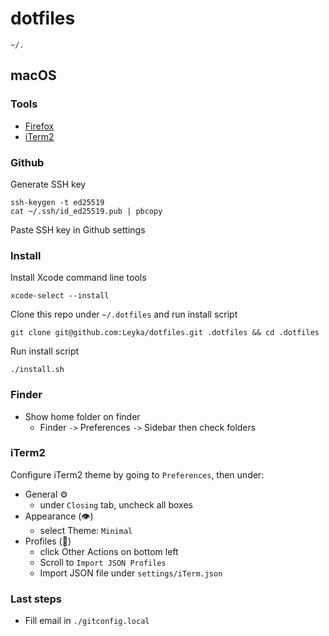 # dotfiles

`~/.`

## macOS

### Tools

- [Firefox](https://www.mozilla.org/en-CA/firefox/new/)
- [iTerm2](https://iterm2.com/downloads.html)

### Github

Generate SSH key

```
ssh-keygen -t ed25519
cat ~/.ssh/id_ed25519.pub | pbcopy
```

Paste SSH key in Github settings

### Install

Install Xcode command line tools

```
xcode-select --install
```

Clone this repo under `~/.dotfiles` and run install script

```
git clone git@github.com:Leyka/dotfiles.git .dotfiles && cd .dotfiles
```

Run install script

```
./install.sh
```

### Finder

- Show home folder on finder
  - Finder `->` Preferences `->` Sidebar then check folders

### iTerm2

Configure iTerm2 theme by going to `Preferences`, then under:

- General ⚙️
  - under `Closing` tab, uncheck all boxes
- Appearance (👁)
  - select Theme: `Minimal`
- Profiles (👤)
  - click Other Actions on bottom left
  - Scroll to `Import JSON Profiles`
  - Import JSON file under `settings/iTerm.json`

### Last steps

- Fill email in `./gitconfig.local`
